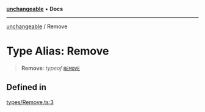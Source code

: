 [**unchangeable**](../README.md) • **Docs**

***

[unchangeable](../README.md) / Remove

# Type Alias: Remove

> **Remove**: *typeof* [`REMOVE`](../variables/REMOVE.md)

## Defined in

[types/Remove.ts:3](https://github.com/nevoland/unchangeable/blob/7e2e0733662cd884e038e5bf65b215f911ac6852/lib/types/Remove.ts#L3)
